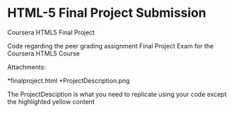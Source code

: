 # HTML-5 Final Project Submission
Coursera HTML5 Final Project

Code regarding the peer grading assignment Final Project Exam for the Coursera HTML5 Course

Attachments:

*finalproject.html
*ProjectDescription.png

The ProjectDesciption is what you need to replicate using your code except the highlighted yellow content
